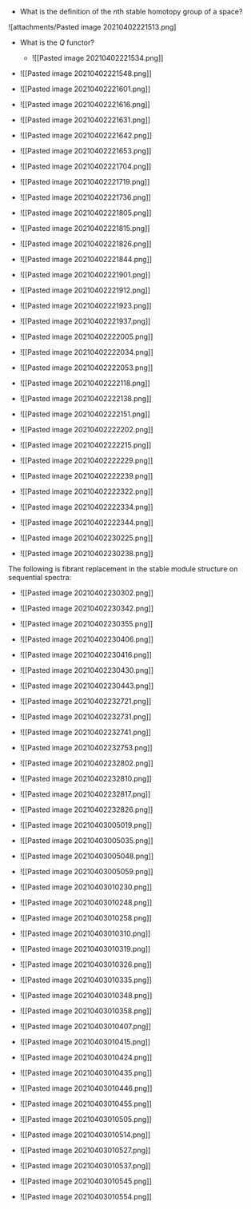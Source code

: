 
- What is the definition of the $n$th stable homotopy group of a space?

![attachments/Pasted image 20210402221513.png]



- What is the $Q$ functor?
	- ![[Pasted image 20210402221534.png]]

- ![[Pasted image 20210402221548.png]]

- ![[Pasted image 20210402221601.png]]

- ![[Pasted image 20210402221616.png]]

- ![[Pasted image 20210402221631.png]]

- ![[Pasted image 20210402221642.png]]

- ![[Pasted image 20210402221653.png]]

- ![[Pasted image 20210402221704.png]]

- ![[Pasted image 20210402221719.png]]

- ![[Pasted image 20210402221736.png]]

- ![[Pasted image 20210402221805.png]]

- ![[Pasted image 20210402221815.png]]

- ![[Pasted image 20210402221826.png]]

- ![[Pasted image 20210402221844.png]]

- ![[Pasted image 20210402221901.png]]

- ![[Pasted image 20210402221912.png]]

- ![[Pasted image 20210402221923.png]]

- ![[Pasted image 20210402221937.png]]

- ![[Pasted image 20210402222005.png]]

- ![[Pasted image 20210402222034.png]]

- ![[Pasted image 20210402222053.png]]

- ![[Pasted image 20210402222118.png]]

- ![[Pasted image 20210402222138.png]]

- ![[Pasted image 20210402222151.png]]

- ![[Pasted image 20210402222202.png]]

- ![[Pasted image 20210402222215.png]]

- ![[Pasted image 20210402222229.png]]

- ![[Pasted image 20210402222239.png]]

- ![[Pasted image 20210402222322.png]]

- ![[Pasted image 20210402222334.png]]

- ![[Pasted image 20210402222344.png]]

- ![[Pasted image 20210402230225.png]]

- ![[Pasted image 20210402230238.png]]

The following is fibrant replacement in the stable module structure on sequential spectra:

- ![[Pasted image 20210402230302.png]]

- ![[Pasted image 20210402230342.png]]

- ![[Pasted image 20210402230355.png]]

- ![[Pasted image 20210402230406.png]]

- ![[Pasted image 20210402230416.png]]

- ![[Pasted image 20210402230430.png]]

- ![[Pasted image 20210402230443.png]]

- ![[Pasted image 20210402232721.png]]

- ![[Pasted image 20210402232731.png]]

- ![[Pasted image 20210402232741.png]]

- ![[Pasted image 20210402232753.png]]

- ![[Pasted image 20210402232802.png]]

- ![[Pasted image 20210402232810.png]]

- ![[Pasted image 20210402232817.png]]

- ![[Pasted image 20210402232826.png]]

- ![[Pasted image 20210403005019.png]]

- ![[Pasted image 20210403005035.png]]

- ![[Pasted image 20210403005048.png]]

- ![[Pasted image 20210403005059.png]]

- ![[Pasted image 20210403010230.png]]
- ![[Pasted image 20210403010248.png]]
- ![[Pasted image 20210403010258.png]]
- ![[Pasted image 20210403010310.png]]
- ![[Pasted image 20210403010319.png]]
- ![[Pasted image 20210403010326.png]]
- ![[Pasted image 20210403010335.png]]
- ![[Pasted image 20210403010348.png]]
- ![[Pasted image 20210403010358.png]]
- ![[Pasted image 20210403010407.png]]
- ![[Pasted image 20210403010415.png]]
- ![[Pasted image 20210403010424.png]]
- ![[Pasted image 20210403010435.png]]
- ![[Pasted image 20210403010446.png]]
- ![[Pasted image 20210403010455.png]]
- ![[Pasted image 20210403010505.png]]
- ![[Pasted image 20210403010514.png]]
- ![[Pasted image 20210403010527.png]]
- ![[Pasted image 20210403010537.png]]
- ![[Pasted image 20210403010545.png]]
- ![[Pasted image 20210403010554.png]]